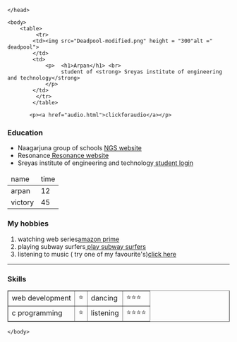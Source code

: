 <!DOCTYPE html> 
 <html>
    <head> 
         <meta charset="UTF-8">
        <title>
            💘portfolio 
        </title>

    </head> 
      
    <body> 
        <table> 
             <tr> 
            <td><img src="Deadpool-modified.png" height = "300"alt =" deadpool">
            </td> 
            <td> 
                <p>  <h1>Arpan</h1> <br> 
                     student of <strong> Sreyas institute of engineering and technology</strong>       
                </p> 
            </td>    
             </tr> 
            </table>
        
           <p><a href="audio.html">clickforaudio</a></p>
<h3> Education  </h3>
      <ul> <!-- this is to create a bullet list-->
          <li> Naagarjuna group of schools <a href="http://www.naagarjunaschools.in/index.php"> NGS website</a>  </li>   
           <li>Resonance<a href="https://www.resonance.ac.in/"> Resonance website</a></li>  
            <li>  Sreyas institute of engineering and technology<a href="http://login.sreyas.ac.in/default.aspx"> student login</a> </li>  
       </ul>     
   <table> 
      <thead> 
        <tr> 
            <td>name</td> 
            <td> time</td>
       </tr>
      </thead>
         <tr> 
             <td>arpan</td>
             <td> 12 </td>             
         </tr>
         <tr> 
             <td> victory</td> 
            <td>45</td>
         </tr>
   </table>
 <h3>My hobbies</h3>
        <ol><!-- attributes  = start,reversed,type(i,I,a,A)-->
            <li> watching web series<a href="https://www.primevideo.com/">amazon prime</a></li>
            <li> playing subway surfers<a href="https://poki.com/en/g/subway-surfers">  play subway surfers</a> </li>
            <li> listening to music ( try one of my favourite's)<a href="https://music.youtube.com/watch?v=a6cJAFFQn_I&list=RDAMVMa6cJAFFQn_I">click here </a></li>
        </ol>
   <hr> 
    <h3>Skills</h3> 
     <table border ="1"> 
          <tr> 
              <td>  web development </td> 
               <td>⭐</td> 
                <td> dancing</td> 
                 <td>⭐⭐⭐</td> 
          </tr> 
          <tr> 
              <td> c programming </td> 
               <td>⭐</td> 
               <td> listening</td> 
                <td>⭐⭐⭐⭐</td>
          </tr>    
        </table>         
                   
             
          


    </body>
 </html>
